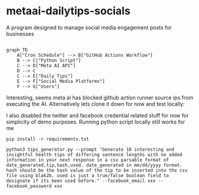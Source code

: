 # metaai-dailytips-socials

A program designed to manage social media engagement posts for businesses

```mermaid

graph TD
    A["Cron Schedule"] --> B["GitHub Actions Workflow"]
    B --> C["Python Script"]
    C --> D["Meta AI API"]
    D --> C
    C --> E["Daily Tips"]
    E --> F["Social Media Platforms"]
    F --> G["Users"]
```


Interesting, seems meta ai has blocked github action runner source ips from executing the AI. Alternatively lets clone it down for now and test locally:

I also disabled the twitter and facebook credential related stuff for now for simplicity of demo purposes. Running python script locally still works for me

```
pip install -r requirements.txt
```

```
python3 tips_generator.py --prompt "Generate 10 interesting and insightful health tips of differing sentence lengths with no added information in your next response in a csv parsable format of date_generated,tip,hash,used. date_generated in mm/dd/yyyy format. hash should be the hash value of the tip to be inserted into the csv file using blak2b. used is just a true/false boolean field to designate if its been used before." --facebook_email xxx --facebook_password xxx
```
